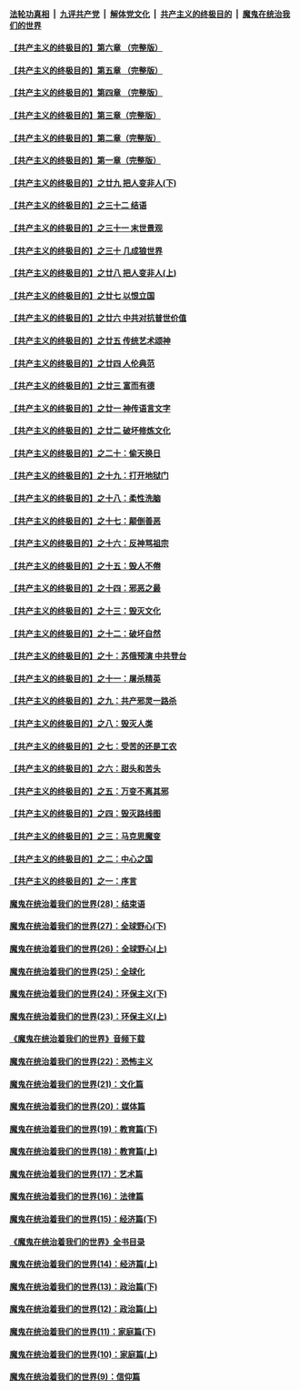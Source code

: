 ####  [法轮功真相](../../../../basic/blob/master/README.md?t=12110713) &nbsp;|&nbsp; [九评共产党](../../../../9ping.md/blob/master/README.md?t=12110713) &nbsp;|&nbsp; [解体党文化](../../../../jtdwh.md/blob/master/README.md?t=12110713)  &nbsp;|&nbsp; [共产主义的终极目的](../../../../gczydzjmd.md/blob/master/README.md?t=12110713) &nbsp;|&nbsp; [魔鬼在统治我们的世界](../../../../mgztzwmdsj.md/blob/master/README.md?t=12110713) 

#### [【共产主义的终极目的】第六章 （完整版）](../pages/nsc422/n11428913.md?t=12110713) 

#### [【共产主义的终极目的】第五章 （完整版）](../pages/nsc422/n11428912.md?t=12110713) 

#### [【共产主义的终极目的】第四章 （完整版）](../pages/nsc422/n11428907.md?t=12110713) 

#### [【共产主义的终极目的】第三章（完整版）](../pages/nsc422/n11428848.md?t=12110713) 

#### [【共产主义的终极目的】第二章（完整版）](../pages/nsc422/n11428831.md?t=12110713) 

#### [【共产主义的终极目的】第一章（完整版）](../pages/nsc422/n11417651.md?t=12110713) 

#### [【共产主义的终极目的】之廿九 把人变非人(下)](../pages/nsc422/n11344140.md?t=12110713) 

#### [【共产主义的终极目的】之三十二 结语](../pages/nsc422/n11360535.md?t=12110713) 

#### [【共产主义的终极目的】之三十一 末世景观](../pages/nsc422/n11351129.md?t=12110713) 

#### [【共产主义的终极目的】之三十 几成狼世界](../pages/nsc422/n11348280.md?t=12110713) 

#### [【共产主义的终极目的】之廿八 把人变非人(上)](../pages/nsc422/n11340492.md?t=12110713) 

#### [【共产主义的终极目的】之廿七 以恨立国](../pages/nsc422/n11336944.md?t=12110713) 

#### [【共产主义的终极目的】之廿六 中共对抗普世价值](../pages/nsc422/n11324785.md?t=12110713) 

#### [【共产主义的终极目的】之廿五 传统艺术颂神](../pages/nsc422/n11296396.md?t=12110713) 

#### [【共产主义的终极目的】之廿四 人伦典范](../pages/nsc422/n11296397.md?t=12110713) 

#### [【共产主义的终极目的】之廿三 富而有德](../pages/nsc422/n11283598.md?t=12110713) 

#### [【共产主义的终极目的】之廿一 神传语言文字](../pages/nsc422/n11263265.md?t=12110713) 

#### [【共产主义的终极目的】之廿二 破坏修炼文化](../pages/nsc422/n11245728.md?t=12110713) 

#### [【共产主义的终极目的】之二十：偷天换日](../pages/nsc422/n11238846.md?t=12110713) 

#### [【共产主义的终极目的】之十九：打开地狱门](../pages/nsc422/n11206376.md?t=12110713) 

#### [【共产主义的终极目的】之十八：柔性洗脑](../pages/nsc422/n11199994.md?t=12110713) 

#### [【共产主义的终极目的】之十七：颠倒善恶](../pages/nsc422/n11179782.md?t=12110713) 

#### [【共产主义的终极目的】之十六：反神骂祖宗](../pages/nsc422/n11166798.md?t=12110713) 

#### [【共产主义的终极目的】之十五：毁人不倦](../pages/nsc422/n11166792.md?t=12110713) 

#### [【共产主义的终极目的】之十四：邪恶之最](../pages/nsc422/n11150249.md?t=12110713) 

#### [【共产主义的终极目的】之十三：毁灭文化](../pages/nsc422/n11135227.md?t=12110713) 

#### [【共产主义的终极目的】之十二：破坏自然](../pages/nsc422/n11135214.md?t=12110713) 

#### [【共产主义的终极目的】之十：苏俄预演 中共登台](../pages/nsc422/n11118424.md?t=12110713) 

#### [【共产主义的终极目的】之十一：屠杀精英](../pages/nsc422/n11118442.md?t=12110713) 

#### [【共产主义的终极目的】之九：共产邪灵一路杀](../pages/nsc422/n11114139.md?t=12110713) 

#### [【共产主义的终极目的】之八：毁灭人类](../pages/nsc422/n11108503.md?t=12110713) 

#### [【共产主义的终极目的】之七：受苦的还是工农](../pages/nsc422/n11101809.md?t=12110713) 

#### [【共产主义的终极目的】之六：甜头和苦头](../pages/nsc422/n11096971.md?t=12110713) 

#### [【共产主义的终极目的】之五：万变不离其邪](../pages/nsc422/n11091285.md?t=12110713) 

#### [【共产主义的终极目的】之四：毁灭路线图](../pages/nsc422/n11086284.md?t=12110713) 

#### [【共产主义的终极目的】之三：马克思魔变](../pages/nsc422/n11061941.md?t=12110713) 

#### [【共产主义的终极目的】之二：中心之国](../pages/nsc422/n11047728.md?t=12110713) 

#### [【共产主义的终极目的】之一：序言](../pages/nsc422/n11086077.md?t=12110713) 

#### [魔鬼在统治着我们的世界(28)：结束语](../pages/nsc422/n10936246.md?t=12110713) 

#### [魔鬼在统治着我们的世界(27)：全球野心(下)](../pages/nsc422/n10928319.md?t=12110713) 

#### [魔鬼在统治着我们的世界(26)：全球野心(上)](../pages/nsc422/n10900318.md?t=12110713) 

#### [魔鬼在统治着我们的世界(25)：全球化](../pages/nsc422/n10788205.md?t=12110713) 

#### [魔鬼在统治着我们的世界(24)：环保主义(下)](../pages/nsc422/n10695307.md?t=12110713) 

#### [魔鬼在统治着我们的世界(23)：环保主义(上)](../pages/nsc422/n10688613.md?t=12110713) 

#### [《魔鬼在统治着我们的世界》音频下载](../pages/nsc422/n10635553.md?t=12110713) 

#### [魔鬼在统治着我们的世界(22)：恐怖主义](../pages/nsc422/n10614727.md?t=12110713) 

#### [魔鬼在统治着我们的世界(21)：文化篇](../pages/nsc422/n10597706.md?t=12110713) 

#### [魔鬼在统治着我们的世界(20)：媒体篇](../pages/nsc422/n10586579.md?t=12110713) 

#### [魔鬼在统治着我们的世界(19)：教育篇(下)](../pages/nsc422/n10564808.md?t=12110713) 

#### [魔鬼在统治着我们的世界(18)：教育篇(上)](../pages/nsc422/n10526970.md?t=12110713) 

#### [魔鬼在统治着我们的世界(17)：艺术篇](../pages/nsc422/n10499093.md?t=12110713) 

#### [魔鬼在统治着我们的世界(16)：法律篇](../pages/nsc422/n10485969.md?t=12110713) 

#### [魔鬼在统治着我们的世界(15)：经济篇(下)](../pages/nsc422/n10469975.md?t=12110713) 

#### [《魔鬼在统治着我们的世界》全书目录](../pages/nsc422/n10464261.md?t=12110713) 

#### [魔鬼在统治着我们的世界(14)：经济篇(上)](../pages/nsc422/n10457370.md?t=12110713) 

#### [魔鬼在统治着我们的世界(13)：政治篇(下)](../pages/nsc422/n10448270.md?t=12110713) 

#### [魔鬼在统治着我们的世界(12)：政治篇(上)](../pages/nsc422/n10444576.md?t=12110713) 

#### [魔鬼在统治着我们的世界(11)：家庭篇(下)](../pages/nsc422/n10440961.md?t=12110713) 

#### [魔鬼在统治着我们的世界(10)：家庭篇(上)](../pages/nsc422/n10435448.md?t=12110713) 

#### [魔鬼在统治着我们的世界(9)：信仰篇](../pages/nsc422/n10432159.md?t=12110713) 

